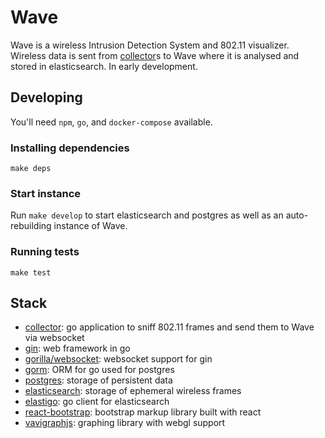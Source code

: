 # Wave

Wave is a wireless Intrusion Detection System and 802.11 visualizer.  Wireless data is sent from [collector](https://github.com/hkparker/collector)s to Wave where it is analysed and stored in elasticsearch.  In early development.

## Developing

You'll need `npm`, `go`, and `docker-compose` available.

### Installing dependencies

```
make deps
```

### Start instance

Run `make develop` to start elasticsearch and postgres as well as an auto-rebuilding instance of Wave.

### Running tests

```
make test
```

## Stack

* [collector](https://github.com/hkparker/collector): go application to sniff 802.11 frames and send them to Wave via websocket
* [gin](https://github.com/gin-gonic/gin): web framework in go
* [gorilla/websocket](https://github.com/gorilla/websocket): websocket support for gin
* [gorm](https://github.com/jinzhu/gorm): ORM for go used for postgres
* [postgres](https://github.com/postgres/postgres): storage of persistent data
* [elasticsearch](https://github.com/elastic/elasticsearch): storage of ephemeral wireless frames
* [elastigo](https://github.com/mattbaird/elastigo): go client for elasticsearch
* [react-bootstrap](https://github.com/react-bootstrap/react-bootstrap): bootstrap markup library built with react
* [vavigraphjs](https://github.com/anvaka/VivaGraphJS): graphing library with webgl support
